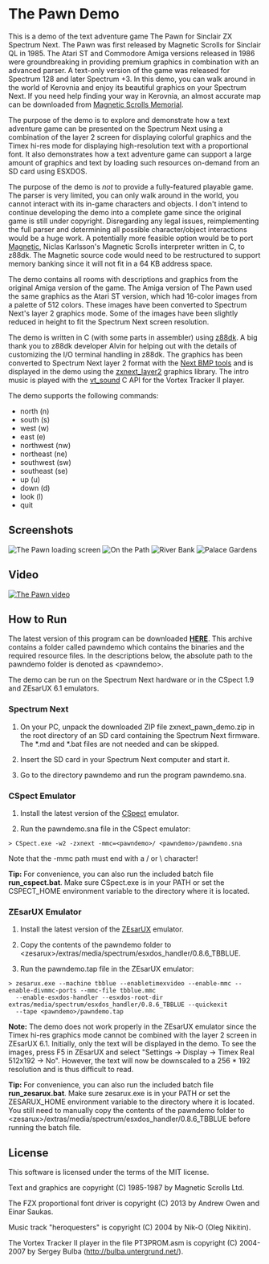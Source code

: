 # The Pawn Demo

This is a demo of the text adventure game The Pawn for Sinclair ZX Spectrum Next.
The Pawn was first released by Magnetic Scrolls for Sinclair QL in 1985. The
Atari ST and Commodore Amiga versions released in 1986 were groundbreaking in
providing premium graphics in combination with an advanced parser. A text-only
version of the game was released for Spectrum 128 and later Spectrum +3. In this
demo, you can walk around in the world of Kerovnia and enjoy its beautiful
graphics on your Spectrum Next. If you need help finding your way in Kerovnia,
an almost accurate map can be downloaded from
[Magnetic Scrolls Memorial](http://msmemorial.if-legends.org/games.htm/pawn.php).

The purpose of the demo is to explore and demonstrate how a text adventure game
can be presented on the Spectrum Next using a combination of the layer 2 screen
for displaying colorful graphics and the Timex hi-res mode for displaying
high-resolution text with a proportional font. It also demonstrates how a text
adventure game can support a large amount of graphics and text by loading such
resources on-demand from an SD card using ESXDOS.

The purpose of the demo is *not* to provide a fully-featured playable game.
The parser is very limited, you can only walk around in the world, you cannot
interact with its in-game characters and objects. I don't intend to continue
developing the demo into a complete game since the original game is still under
copyright. Disregarding any legal issues, reimplementing the full parser and
determining all possible character/object interactions would be a huge work.
A potentially more feasible option would be to port
[Magnetic](http://msmemorial.if-legends.org/magnetic.php), Niclas Karlsson's
Magnetic Scrolls interpreter written in C, to z88dk. The Magnetic source code
would need to be restructured to support memory banking since it will not fit
in a 64 KB address space.

The demo contains all rooms with descriptions and graphics from the original
Amiga version of the game. The Amiga version of The Pawn used the same graphics
as the Atari ST version, which had 16-color images from a palette of 512 colors.
These images have been converted to Spectrum Next's layer 2 graphics mode. Some
of the images have been slightly reduced in height to fit the Spectrum Next
screen resolution.

The demo is written in C (with some parts in assembler) using
[z88dk](https://github.com/z88dk/z88dk). A big thank you to z88dk developer
Alvin for helping out with the details of customizing the I/O terminal handling
in z88dk. The graphics has been converted to Spectrum Next layer 2 format with
the [Next BMP tools](https://github.com/stefanbylund/zxnext_bmp_tools) and is
displayed in the demo using the
[zxnext_layer2](https://github.com/stefanbylund/zxnext_layer2) graphics library.
The intro music is played with the [vt_sound](https://github.com/stefanbylund/vt_sound)
C API for the Vortex Tracker II player.

The demo supports the following commands:

* north (n)
* south (s)
* west (w)
* east (e)
* northwest (nw)
* northeast (ne)
* southwest (sw)
* southeast (se)
* up (u)
* down (d)
* look (l)
* quit

## Screenshots

![The Pawn loading screen](images/screenshots/title.png)
![On the Path](images/screenshots/on-the-path.png)
![River Bank](images/screenshots/bank.png)
![Palace Gardens](images/screenshots/palace-gardens.png)

## Video

[![The Pawn video](images/screenshots/video-title.png)](http://stefanbylund.ownit.nu/files/pawn-video.mp4 "Click to play")

## How to Run

The latest version of this program can be downloaded **[HERE](build/zxnext_pawn_demo.zip)**.
This archive contains a folder called pawndemo which contains the binaries and
the required resource files. In the descriptions below, the absolute path to the
pawndemo folder is denoted as &lt;pawndemo&gt;.

The demo can be run on the Spectrum Next hardware or in the CSpect 1.9 and
ZEsarUX 6.1 emulators.

### Spectrum Next

1. On your PC, unpack the downloaded ZIP file zxnext_pawn_demo.zip in the root
directory of an SD card containing the Spectrum Next firmware. The *.md and *.bat
files are not needed and can be skipped.

2. Insert the SD card in your Spectrum Next computer and start it.

3. Go to the directory pawndemo and run the program pawndemo.sna.

### CSpect Emulator

1. Install the latest version of the [CSpect](https://dailly.blogspot.se/) emulator.

2. Run the pawndemo.sna file in the CSpect emulator:

```
> CSpect.exe -w2 -zxnext -mmc=<pawndemo>/ <pawndemo>/pawndemo.sna
```

Note that the -mmc path must end with a / or \ character!

**Tip:** For convenience, you can also run the included batch file **run_cspect.bat**.
Make sure CSpect.exe is in your PATH or set the CSPECT_HOME environment variable to
the directory where it is located.

### ZEsarUX Emulator

1. Install the latest version of the [ZEsarUX](https://sourceforge.net/projects/zesarux/)
emulator.

2. Copy the contents of the pawndemo folder to
&lt;zesarux&gt;/extras/media/spectrum/esxdos_handler/0.8.6_TBBLUE.

3. Run the pawndemo.tap file in the ZEsarUX emulator:

```
> zesarux.exe --machine tbblue --enabletimexvideo --enable-mmc --enable-divmmc-ports --mmc-file tbblue.mmc
  --enable-esxdos-handler --esxdos-root-dir extras/media/spectrum/esxdos_handler/0.8.6_TBBLUE --quickexit
  --tape <pawndemo>/pawndemo.tap
```

**Note:** The demo does not work properly in the ZEsarUX emulator since the Timex
hi-res graphics mode cannot be combined with the layer 2 screen in ZEsarUX 6.1.
Initially, only the text will be displayed in the demo. To see the images, press
F5 in ZEsarUX and select "Settings -> Display -> Timex Real 512x192 -> No".
However, the text will now be downscaled to a 256 * 192 resolution and is thus
difficult to read.

**Tip:** For convenience, you can also run the included batch file
**run_zesarux.bat**. Make sure zesarux.exe is in your PATH or set the
ZESARUX_HOME environment variable to the directory where it is located.
You still need to manually copy the contents of the pawndemo folder to
&lt;zesarux&gt;/extras/media/spectrum/esxdos_handler/0.8.6_TBBLUE before running
the batch file.

## License

This software is licensed under the terms of the MIT license.

Text and graphics are copyright (C) 1985-1987 by Magnetic Scrolls Ltd.

The FZX proportional font driver is copyright (C) 2013 by Andrew Owen and Einar
Saukas.

Music track "heroquesters" is copyright (C) 2004 by Nik-O (Oleg Nikitin).

The Vortex Tracker II player in the file PT3PROM.asm is copyright (C) 2004-2007
by Sergey Bulba (http://bulba.untergrund.net/).
